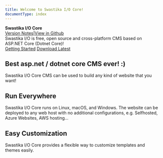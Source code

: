 ```yaml
---
title: Welcome to Swastika I/O Core!
documentType: index
---
```

<style type="text/css">
footer{
  position: relative;
}
</style>

<div class="hero">
  <div class="wrap">
    <div class="text">
      <strong>Swastika I/O Core</strong>
    </div>
    <div class="buttons-unit-small">
      <a class="version-link" href="../RELEASENOTE.md">Version Notes</a><span>|</span><a class="github-link" href="https://github.com/Swastika-IO/Swastika-IO-Core">View in Github</a>
    </div>
    <div class="minitext">
    Swastika I/O is free, open source and cross-platform CMS based on ASP.NET Core (Dotnet Core)!
    </div>
    <div class="buttons-unit">
      <a href="documents/index.md" class="button"><i class="glyphicon glyphicon-send"></i>Getting Started</a>
      <a href="https://github.com/Swastika-IO/Swastika-IO-Core/releases" class="button"><i class="glyphicon glyphicon-download"></i>Download Latest</a>
    </div>
  </div>
</div>
<div class="key-section">
  <div class="container">
    <div class="row">
      <div class="col-md-8 col-md-offset-2 text-center">
        <i class="glyphicon glyphicon-grain"></i>
        <section>
          <h2>Best asp.net / dotnet core CMS ever! :)</h2>
          <p class="lead">Swastika I/O Core CMS can be used to build any kind of website that you want!</p>
        </section>
      </div>
    </div>
  </div>
</div>
<div class="counter-key-section">
  <div class="container">
    <div class="row">
      <div class="col-md-8 col-md-offset-2 text-center">
        <i class="glyphicon glyphicon-transfer"></i>
        <section>
          <h2>Run Everywhere</h2>
          <p class="lead">Swastika I/O Core runs on Linux, macOS, and Windows. The website can be deployed to any web host with no additional configurations, e.g. Selfhosted, Azure Websites, AWS hosting...</p>
        </section>
      </div>
    </div>
  </div>
</div>
<div class="key-section">
  <div class="container content">
    <div class="row">
      <div class="col-md-8 col-md-offset-2 text-center">
        <i class="glyphicon glyphicon-cutlery"></i>
        <section>
          <h2>Easy Customization</h2>
          <p class="lead">Swastika I/O Core provides a flexible way to customize templates and themes easily.</p>
        </section>
      </div>
    </div>
  </div>
</div>
